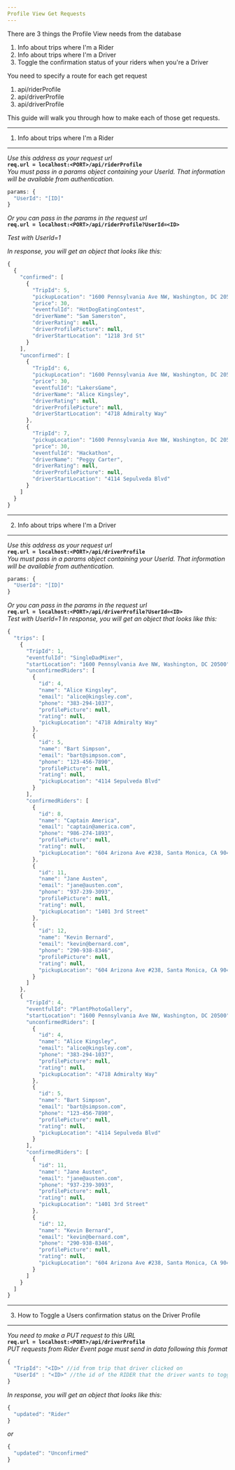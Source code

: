 ```yaml
---
Profile View Get Requests
---
```


There are 3 things the Profile View needs from the database

1. Info about trips where I'm a Rider
2. Info about trips where I'm a Driver
3. Toggle the confirmation status of your riders when you're a Driver

You need to specify a route for each get request

1. api/riderProfile
2. api/driverProfile
3. api/driverProfile

This guide will walk you through how to make each of those get requests.

---
1. Info about trips where I'm a Rider
---

*Use this address as your request url* <br>
**`req.url = localhost:<PORT>/api/riderProfile`** <br>
*You must pass in a params object containing your UserId. That information will be available from authentication.*
```javascript
params: {
  "UserId": "[ID]"
}
```
*Or you can pass in the params in the request url* <br>
**`req.url = localhost:<PORT>/api/riderProfile?UserId=<ID>`** <br>

*Test with UserId=1*

*In response, you will get an object that looks like this:*
```javascript
{
  {
    "confirmed": [
      {
        "TripId": 5,
        "pickupLocation": "1600 Pennsylvania Ave NW, Washington, DC 20500",
        "price": 30,
        "eventfulId": "HotDogEatingContest",
        "driverName": "Sam Samerston",
        "driverRating": null,
        "driverProfilePicture": null,
        "driverStartLocation": "1218 3rd St"
      }
    ],
    "unconfirmed": [
      {
        "TripId": 6,
        "pickupLocation": "1600 Pennsylvania Ave NW, Washington, DC 20500",
        "price": 30,
        "eventfulId": "LakersGame",
        "driverName": "Alice Kingsley",
        "driverRating": null,
        "driverProfilePicture": null,
        "driverStartLocation": "4718 Admiralty Way"
      },
      {
        "TripId": 7,
        "pickupLocation": "1600 Pennsylvania Ave NW, Washington, DC 20500",
        "price": 30,
        "eventfulId": "Hackathon",
        "driverName": "Peggy Carter",
        "driverRating": null,
        "driverProfilePicture": null,
        "driverStartLocation": "4114 Sepulveda Blvd"
      }
    ]
  }
}
```
---
2. Info about trips where I'm a Driver
---

*Use this address as your request url* <br>
**`req.url = localhost:<PORT>/api/driverProfile`** <br>
*You must pass in a params object containing your UserId. That information will be available from authentication.*
```javascript
params: {
  "UserId": "[ID]"
}
```
*Or you can pass in the params in the request url* <br>
**`req.url = localhost:<PORT>/api/driverProfile?UserId=<ID>`** <br>
*Test with UserId=1*
*In response, you will get an object that looks like this:*
```javascript
{
  "trips": [
    {
      "TripId": 1,
      "eventfulId": "SingleDadMixer",
      "startLocation": "1600 Pennsylvania Ave NW, Washington, DC 20500",
      "unconfirmedRiders": [
        {
          "id": 4,
          "name": "Alice Kingsley",
          "email": "alice@kingsley.com",
          "phone": "383-294-1037",
          "profilePicture": null,
          "rating": null,
          "pickupLocation": "4718 Admiralty Way"
        },
        {
          "id": 5,
          "name": "Bart Simpson",
          "email": "bart@simpson.com",
          "phone": "123-456-7890",
          "profilePicture": null,
          "rating": null,
          "pickupLocation": "4114 Sepulveda Blvd"
        }
      ],
      "confirmedRiders": [
        {
          "id": 8,
          "name": "Captain America",
          "email": "captain@america.com",
          "phone": "986-274-1893",
          "profilePicture": null,
          "rating": null,
          "pickupLocation": "604 Arizona Ave #238, Santa Monica, CA 90401"
        },
        {
          "id": 11,
          "name": "Jane Austen",
          "email": "jane@austen.com",
          "phone": "937-239-3093",
          "profilePicture": null,
          "rating": null,
          "pickupLocation": "1401 3rd Street"
        },
        {
          "id": 12,
          "name": "Kevin Bernard",
          "email": "kevin@bernard.com",
          "phone": "290-938-8346",
          "profilePicture": null,
          "rating": null,
          "pickupLocation": "604 Arizona Ave #238, Santa Monica, CA 90401"
        }
      ]
    },
    {
      "TripId": 4,
      "eventfulId": "PlantPhotoGallery",
      "startLocation": "1600 Pennsylvania Ave NW, Washington, DC 20500",
      "unconfirmedRiders": [
        {
          "id": 4,
          "name": "Alice Kingsley",
          "email": "alice@kingsley.com",
          "phone": "383-294-1037",
          "profilePicture": null,
          "rating": null,
          "pickupLocation": "4718 Admiralty Way"
        },
        {
          "id": 5,
          "name": "Bart Simpson",
          "email": "bart@simpson.com",
          "phone": "123-456-7890",
          "profilePicture": null,
          "rating": null,
          "pickupLocation": "4114 Sepulveda Blvd"
        }        
      ],
      "confirmedRiders": [
        {
          "id": 11,
          "name": "Jane Austen",
          "email": "jane@austen.com",
          "phone": "937-239-3093",
          "profilePicture": null,
          "rating": null,
          "pickupLocation": "1401 3rd Street"
        },
        {
          "id": 12,
          "name": "Kevin Bernard",
          "email": "kevin@bernard.com",
          "phone": "290-938-8346",
          "profilePicture": null,
          "rating": null,
          "pickupLocation": "604 Arizona Ave #238, Santa Monica, CA 90401"
        }
      ]
    }
  ]
}
```

---
3. How to Toggle a Users confirmation status on the Driver Profile
---
*You need to make a PUT request to this URL*<br>
**`req.url = localhost:<PORT>/api/driverProfile`** <br>
*PUT requests from Rider Event page must send in data following this format* <br>
```javascript
{
  "TripId": "<ID>" //id from trip that driver clicked on
  "UserId" : "<ID>" //the id of the RIDER that the driver wants to toggle
}
```

*In response, you will get an object that looks like this:*
```javascript
{
  "updated": "Rider"
}
```
*or*
```javascript
{
  "updated": "Unconfirmed"
}
```
